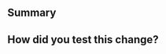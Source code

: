 <!--
  Thanks for submitting a pull request!
  We appreciate you spending the time to work on these changes. Please provide
  enough information so that others can review your pull request.
-->

## Summary

<!--
 Explain the motivation for making this change. What existing problem does the
 pull request solve?
-->

## How did you test this change?

<!--
  For example, the commands you ran and their output or screenshots / videos if
  the pull request changes the user interface.
-->
